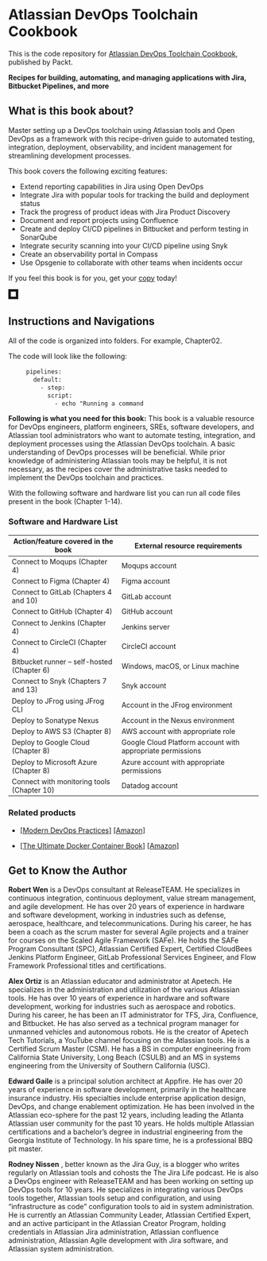 # Atlassian DevOps Toolchain Cookbook

<a href="https://www.packtpub.com/en-in/product/atlassian-devops-toolchain-cookbook-9781835463789?utm_source=github&utm_medium=repository&utm_campaign=9781786461629"><img src="https://content.packt.com/_/image/xxlarge/B21937/cover_image_large.jpg" alt="" height="256px" align="right"></a>

This is the code repository for [Atlassian DevOps Toolchain Cookbook](https://www.packtpub.com/en-in/product/atlassian-devops-toolchain-cookbook-9781835463789?utm_source=github&utm_medium=repository&utm_campaign=9781786461629), published by Packt.

**Recipes for building, automating, and managing applications with Jira, Bitbucket Pipelines, and more**

## What is this book about?
Master setting up a DevOps toolchain using Atlassian tools and Open DevOps as a framework with this recipe-driven guide to automated testing, integration, deployment, observability, and incident management for streamlining development processes.

This book covers the following exciting features:
* Extend reporting capabilities in Jira using Open DevOps
* Integrate Jira with popular tools for tracking the build and deployment status
* Track the progress of product ideas with Jira Product Discovery
* Document and report projects using Confluence
* Create and deploy CI/CD pipelines in Bitbucket and perform testing in SonarQube
* Integrate security scanning into your CI/CD pipeline using Snyk
* Create an observability portal in Compass
* Use Opsgenie to collaborate with other teams when incidents occur

If you feel this book is for you, get your [copy](https://www.amazon.com/dp/1835463789) today!

<a href="https://www.packtpub.com/?utm_source=github&utm_medium=banner&utm_campaign=GitHubBanner"><img src="https://raw.githubusercontent.com/PacktPublishing/GitHub/master/GitHub.png" 
alt="https://www.packtpub.com/" border="5" /></a>

## Instructions and Navigations
All of the code is organized into folders. For example, Chapter02.

The code will look like the following:
```
     pipelines: 
       default: 
         - step: 
           script: 
             - echo "Running a command
```

**Following is what you need for this book:**
This book is a valuable resource for DevOps engineers, platform engineers, SREs, software developers, and Atlassian tool administrators who want to automate testing, integration, and deployment processes using the Atlassian DevOps toolchain. A basic understanding of DevOps processes will be beneficial. While prior knowledge of administering Atlassian tools may be helpful, it is not necessary, as the recipes cover the administrative tasks needed to implement the DevOps toolchain and practices.

With the following software and hardware list you can run all code files present in the book (Chapter 1-14).
### Software and Hardware List
| Action/feature covered in the book | External resource requirements |
| -------------------------- | ------------------------------------ |
| Connect to Moqups (Chapter 4) | Moqups account |
| Connect to Figma (Chapter 4) | Figma account |
| Connect to GitLab (Chapters 4 and 10) | GitLab account |
| Connect to GitHub (Chapter 4) | GitHub account |
| Connect to Jenkins (Chapter 4) | Jenkins server |
| Connect to CircleCI (Chapter 4) | CircleCI account |
| Bitbucket runner – self-hosted (Chapter 6) | Windows, macOS, or Linux machine |
| Connect to Snyk (Chapters 7 and 13) | Snyk account |
| Deploy to JFrog using JFrog CLI | Account in the JFrog environment |
| Deploy to Sonatype Nexus |  Account in the Nexus environment |
| Deploy to AWS S3 (Chapter 8) |  AWS account with appropriate role |
| Deploy to Google Cloud (Chapter 8) | Google Cloud Platform account with appropriate permissions |
| Deploy to Microsoft Azure (Chapter 8) | Azure account with appropriate permissions |
| Connect with monitoring tools (Chapter 10) | Datadog account |

### Related products
*  [[Modern DevOps Practices]](https://www.packtpub.com/en-in/product/modern-devops-practices-9781805121824?utm_source=github&utm_medium=repository&utm_campaign=) [[Amazon]](https://www.amazon.com/dp/1805121820)

*  [[The Ultimate Docker Container Book]](https://www.packtpub.com/en-in/product/the-ultimate-docker-container-book-9781804613986?utm_source=github&utm_medium=repository&utm_campaign=) [[Amazon]](https://www.amazon.com/dp/1804613983)

## Get to Know the Author
**Robert Wen**
is a DevOps consultant at ReleaseTEAM. He specializes in continuous integration, continuous deployment, value stream management, and agile development. He has over 20 years of experience in hardware and software development, working in industries such as defense, aerospace, healthcare, and telecommunications. During his career, he has been a coach as the scrum master for several Agile projects and a trainer for courses on the Scaled Agile Framework (SAFe). He holds the SAFe Program Consultant (SPC), Atlassian Certified Expert, Certified CloudBees Jenkins Platform Engineer, GitLab Professional Services Engineer, and Flow Framework Professional titles and certifications.

**Alex Ortiz**
is an Atlassian educator and administrator at Apetech. He specializes in the administration and utilization of the various Atlassian tools. He has over 10 years of experience in hardware and software development, working for industries such as aerospace and robotics. During his career, he has been an IT administrator for TFS, Jira, Confluence, and Bitbucket. He has also served as a technical program manager for unmanned vehicles and autonomous robots. He is the creator of Apetech Tech Tutorials, a YouTube channel focusing on the Atlassian tools. He is a Certified Scrum Master (CSM). He has a BS in computer engineering from California State University, Long Beach (CSULB) and an MS in systems engineering from the University of Southern California (USC).

**Edward Gaile**
is a principal solution architect at Appfire. He has over 20 years of experience in software development, primarily in the healthcare insurance industry. His specialties include enterprise application design, DevOps, and change enablement optimization. He has been involved in the Atlassian eco-sphere for the past 12 years, including leading the Atlanta Atlassian user community for the past 10 years. He holds multiple Atlassian certifications and a bachelor’s degree in industrial engineering from the Georgia Institute of Technology. In his spare time, he is a professional BBQ pit master.

**Rodney Nissen**
, better known as the Jira Guy, is a blogger who writes regularly on Atlassian tools and cohosts the The Jira Life podcast. He is also a DevOps engineer with ReleaseTEAM and has been working on setting up DevOps tools for 10 years. He specializes in integrating various DevOps tools together, Atlassian tools setup and configuration, and using “infrastructure as code” configuration tools to aid in system administration. He is currently an Atlassian Community Leader, Atlassian Certified Expert, and an active participant in the Atlassian Creator Program, holding credentials in Atlassian Jira administration, Atlassian confluence administration, Atlassian Agile development with Jira software, and Atlassian system administration.
